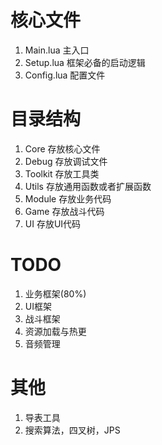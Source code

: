 # 核心文件
1. Main.lua 
主入口
2. Setup.lua 
框架必备的启动逻辑
3. Config.lua
配置文件

# 目录结构
1. Core
存放核心文件
2. Debug
存放调试文件
3. Toolkit
存放工具类
4. Utils
存放通用函数或者扩展函数
5. Module
存放业务代码
6. Game
存放战斗代码
7. UI
存放UI代码

# TODO
1. 业务框架(80%)
2. UI框架
3. 战斗框架
4. 资源加载与热更
5. 音频管理

# 其他
1. 导表工具
2. 搜索算法，四叉树，JPS